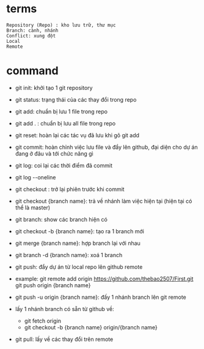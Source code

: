 # terms
    Repository (Repo) : kho lưu trữ, thư mục
    Branch: cành, nhánh
    Conflict: xung đột
    Local
    Remote
# command
- git init: khởi tạo 1 git repository
- git status: trạng thái của các thay đổi trong repo
- git add: chuẩn bị lưu 1 file trong repo
- git add . : chuẩn bị lưu all file trong repo
- git reset: hoàn lại các tác vụ đã lưu khi gõ git add
- git commit: hoàn chỉnh việc lưu file và đẩy lên github, đại diện cho dự án đang ở đâu và tới chức năng gì
- git log: coi lại các thời điểm đã commit
- git log --oneline
- git checkout <id>: trở lại phiên trước khi commit
- git checkout {branch name}: trả về nhánh làm việc hiện tại (hiện tại có thể là master)
- git branch: show các branch hiện có
- git checkout -b {branch name}: tạo ra 1 branch mới
- git merge {branch name}: hợp branch lại với nhau
- git branch -d {branch name}: xoá 1 branch
- git push: đẩy dự án từ local repo lên github remote

- example:
    git remote add origin https://github.com/thebao2507/First.git 
    git push origin {branch name}


- git push -u origin {branch name}: đấy 1 nhánh branch lên git remote
- lấy 1 nhánh branch có sẵn từ github về:
    + git fetch origin
    + git checkout -b {branch name} origin/{branch name}

- git pull: lấy về các thay đổi trên remote